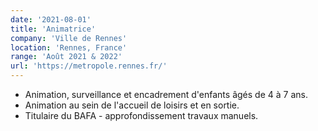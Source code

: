 ```yaml
---
date: '2021-08-01'
title: 'Animatrice'
company: 'Ville de Rennes'
location: 'Rennes, France'
range: 'Août 2021 & 2022'
url: 'https://metropole.rennes.fr/'
---
```


- Animation, surveillance et encadrement d'enfants âgés de 4 à 7 ans.
- Animation au sein de l'accueil de loisirs et en sortie.
- Titulaire du BAFA - approfondissement travaux manuels.
